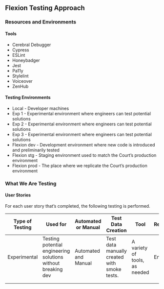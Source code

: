 ## Flexion Testing Approach

### Resources and Environments

#### Tools
* Cerebral Debugger
* Cypress
* ESLint
* Honeybadger
* Jest
* Pa11y
* Stylelint
* Voiceover
* ZenHub

#### Testing Environments
* Local - Developer machines
* Exp 1 - Experimental environment where engineers can test potential solutions
* Exp 2 - Experimental environment where engineers can test potential solutions
* Exp 3 - Experimental environment where engineers can test potential solutions
* Flexion dev - Development environment where new code is introduced and preliminarily tested
* Flexion stg - Staging environment used to match the Court’s production environment
* Flexion prod - The place where we replicate the Court’s production environment

### What We Are Testing

#### User Stories
For each user story that’s completed, the following testing is performed.

| Type of Testing  | Used for                                                     | Automated or Manual  | Test Data Creation                           | Tool                          | Responsible | Frequency/Environment             |
|------------------|--------------------------------------------------------------|----------------------|----------------------------------------------|-------------------------------|-------------|-----------------------------------|
| Experimental     | Testing potential engineering solutions without breaking dev | Automated and Manual | Test data manually created with smoke tests. | A variety of tools, as needed | Engineer    | * Exp1, Exp2 and Exp3 * As needed |
|                  |                                                              |                      |                                              |                               |             |                                   |
|                  |                                                              |                      |                                              |                               |             |                                   |
